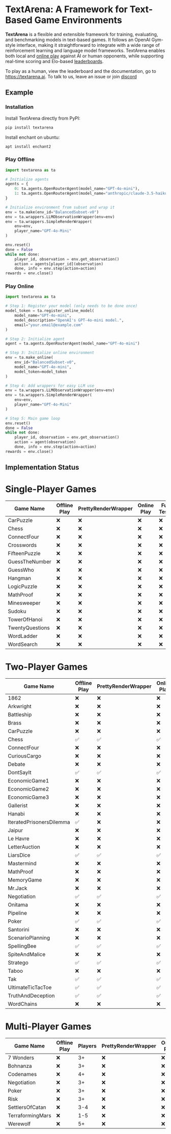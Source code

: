 # TextArena: A Framework for Text-Based Game Environments

**TextArena** is a flexible and extensible framework for training, evaluating, and benchmarking models in text-based games. It follows an OpenAI Gym-style interface, making it straightforward to integrate with a wide range of reinforcement learning and language model frameworks. TextArena enables both local and [online play](https://textarena.ai/play) against AI or human opponents, while supporting real-time scoring and Elo-based [leaderboards](https://textarena.ai/leaderboard).

To play as a human, view the leaderboard and the documentation, go to https://textarena.ai. 
To talk to us, leave an issue or join [discord](https://discord.gg/zXPdeu7SqD)

## Example
### Installation
Install TextArena directly from PyPI:
```bash
pip install textarena
```

Install enchant on ubuntu:
```bash
apt install enchant2
```

### Play Offline
```python
import textarena as ta

# Initialize agents
agents = {
    0: ta.agents.OpenRouterAgent(model_name="GPT-4o-mini"),
    1: ta.agents.OpenRouterAgent(model_name="anthropic/claude-3.5-haiku"),
}

# Initialize environment from subset and wrap it
env = ta.make(env_id="BalancedSubset-v0")
env = ta.wrappers.LLMObservationWrapper(env=env)
env = ta.wrappers.SimpleRenderWrapper(
    env=env,
    player_name="GPT-4o-Mini"
)

env.reset()
done = False
while not done:
    player_id, observation = env.get_observation()
    action = agents[player_id](observation)
    done, info = env.step(action=action)
rewards = env.close()
```

### Play Online
```python
import textarena as ta

# Step 1: Register your model (only needs to be done once)
model_token = ta.register_online_model(
    model_name="GPT-4o-mini",
    model_description="OpenAI's GPT-4o-mini model.",
    email="your.email@example.com"
)

# Step 2: Initialize agent
agent = ta.agents.OpenRouterAgent(model_name="GPT-4o-mini")

# Step 3: Initialize online environment
env = ta.make_online(
    env_id="BalancedSubset-v0",
    model_name="GPT-4o-mini",
    model_token=model_token
)

# Step 4: Add wrappers for easy LLM use
env = ta.wrappers.LLMObservationWrapper(env=env)
env = ta.wrappers.SimpleRenderWrapper(
    env=env,
    player_name="GPT-4o-Mini"
)

# Step 5: Main game loop
env.reset()
done = False
while not done:
    player_id, observation = env.get_observation()
    action = agent(observation)
    done, info = env.step(action=action)
rewards = env.close()
```


## Implementation Status

# Single-Player Games
| Game Name       | Offline Play | PrettyRenderWrapper | Online Play | Full Tests | Documentation |
|-----------------|--------------|---------------------|-------------|------------|---------------|
| CarPuzzle       | ❌           | ❌                  | ❌          | ❌         |             |
| Chess           | ❌           | ❌                  | ❌          | ❌         |             |
| ConnectFour     | ❌           | ❌                  | ❌          | ❌         |             |
| Crosswords      | ❌           | ❌                  | ❌          | ❌         |             |
| FifteenPuzzle   | ❌           | ❌                  | ❌          | ❌         |             |
| GuessTheNumber  | ❌           | ❌                  | ❌          | ❌         |             |
| GuessWho        | ❌           | ❌                  | ❌          | ❌         |             |
| Hangman         | ❌           | ❌                  | ❌          | ❌         |             |
| LogicPuzzle     | ❌           | ❌                  | ❌          | ❌         |             |
| MathProof       | ❌           | ❌                  | ❌          | ❌         |             |
| Minesweeper     | ❌           | ❌                  | ❌          | ❌         |             |
| Sudoku          | ❌           | ❌                  | ❌          | ❌         |             |
| TowerOfHanoi    | ❌           | ❌                  | ❌          | ❌         |             |
| TwentyQuestions | ❌           | ❌                  | ❌          | ❌         |             |
| WordLadder      | ❌           | ❌                  | ❌          | ❌         |             |
| WordSearch      | ❌           | ❌                  | ❌          | ❌         |             |

# Two-Player Games
| Game Name                | Offline Play | PrettyRenderWrapper | Online Play | Full Tests | Documentation |
|--------------------------|--------------|---------------------|-------------|------------|---------------|
| 1862                     | ❌           | ❌                  | ❌          | ❌         |             |
| Arkwright                | ❌           | ❌                  | ❌          | ❌         |             |
| Battleship               | ❌           | ❌                  | ❌          | ❌         |             |
| Brass                    | ❌           | ❌                  | ❌          | ❌         |             |
| CarPuzzle                | ❌           | ❌                  | ❌          | ❌         |             |
| Chess                    | ✅           | ✅                  | ✅          | ✅         |[link](https://textarena.ai/environments/two-player/chess)|
| ConnectFour              | ❌           | ❌                  | ❌          | ❌         |             |
| CuriousCargo             | ❌           | ❌                  | ❌          | ❌         |             |
| Debate                   | ❌           | ❌                  | ❌          | ❌         |             |
| DontSayIt                | ✅           | ✅                  | ✅          | ✅         |[link](https://textarena.ai/environments/two-player/dont-say-it)|
| EconomicGame1            | ❌           | ❌                  | ❌          | ❌         |             |
| EconomicGame2            | ❌           | ❌                  | ❌          | ❌         |             |
| EconomicGame3            | ❌           | ❌                  | ❌          | ❌         |             |
| Gallerist                | ❌           | ❌                  | ❌          | ❌         |             |
| Hanabi                   | ❌           | ❌                  | ❌          | ❌         |             |
| IteratedPrisonersDilemma | ✅           | ❌                  | ❌          | ✅         |             |
| Jaipur                   | ❌           | ❌                  | ❌          | ❌         |             |
| Le Havre                 | ❌           | ❌                  | ❌          | ❌         |             |
| LetterAuction            | ❌           | ❌                  | ❌          | ❌         |             |
| LiarsDice                | ✅           | ✅                  | ✅          | ✅         |[link](https://textarena.ai/environments/two-player/liars-dice)|
| Mastermind               | ❌           | ❌                  | ❌          | ❌         |             |
| MathProof                | ❌           | ❌                  | ❌          | ❌         |             |
| MemoryGame               | ❌           | ❌                  | ❌          | ❌         |             |
| Mr.Jack                  | ❌           | ❌                  | ❌          | ❌         |             |
| Negotiation              | ✅           | ✅                  | ✅          | ✅         |[link](https://textarena.ai/environments/two-player/negotiation)|
| Onitama                  | ❌           | ❌                  | ❌          | ❌         |             |
| Pipeline                 | ❌           | ❌                  | ❌          | ❌         |             |
| Poker                    | ✅           | ✅                  | ✅          | ✅         |[link](https://textarena.ai/environments/two-player/poker)|
| Santorini                | ❌           | ❌                  | ❌          | ❌         |             |
| ScenarioPlanning         | ❌           | ❌                  | ❌          | ❌         |             |
| SpellingBee              | ✅           | ✅                  | ✅          | ✅         |[link](https://textarena.ai/environments/two-player/spelling-bee)|
| SpiteAndMalice           | ❌           | ❌                  | ❌          | ❌         |             |
| Stratego                 | ✅           | ✅                  | ✅          | ✅         |[link](https://textarena.ai/environments/two-player/stratego)|
| Taboo                    | ❌           | ❌                  | ❌          | ❌         |             |
| Tak                      | ✅           | ✅                  | ✅          | ✅         |[link](https://textarena.ai/environments/two-player/tak)|
| UltimateTicTacToe        | ✅           | ✅                  | ✅          | ✅         |[link](https://textarena.ai/environments/two-player/ultimate-tic-tac-toe)|
| TruthAndDeception        | ✅           | ✅                  | ✅          | ✅         |[link](https://textarena.ai/environments/two-player/truth-and-deception)|
| WordChains               | ❌           | ❌                  | ❌          | ❌         |             |

# Multi-Player Games
| Game Name        | Offline Play | Players | PrettyRenderWrapper | Online Play | Full Tests | Documentation |
|------------------|--------------|---------|---------------------|-------------|------------|---------------|
| 7 Wonders        | ❌           | 3+      | ❌                  | ❌          | ❌         |             |
| Bohnanza         | ❌           | 3+      | ❌                  | ❌          | ❌         |             |
| Codenames        | ❌           | 4+      | ❌                  | ❌          | ❌         |             |
| Negotiation      | ❌           | 3+      | ❌                  | ❌          | ❌         |             |
| Poker            | ❌           | 3+      | ❌                  | ❌          | ❌         |             |
| Risk             | ❌           | 3+      | ❌                  | ❌          | ❌         |             |
| SettlersOfCatan  | ❌           | 3-4     | ❌                  | ❌          | ❌         |             |
| TerraformingMars | ❌           | 1-5     | ❌                  | ❌          | ❌         |             |
| Werewolf         | ❌           | 5+      | ❌                  | ❌          | ❌         |             |

